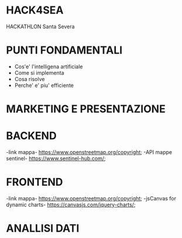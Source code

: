 # HACK4SEA
HACKATHLON Santa Severa 


# PUNTI FONDAMENTALI

- Cos'e' l'intelligena artificiale 
- Come si implementa 
- Cosa risolve 
- Perche' e' piu' efficiente 


# MARKETING E PRESENTAZIONE





# BACKEND
-link mappa- https://www.openstreetmap.org/copyright;
-API mappe sentinel- https://www.sentinel-hub.com/;




# FRONTEND 
-link mappa- https://www.openstreetmap.org/copyright;
-jsCanvas for dynamic charts- https://canvasjs.com/jquery-charts/;



# ANALLISI DATI
